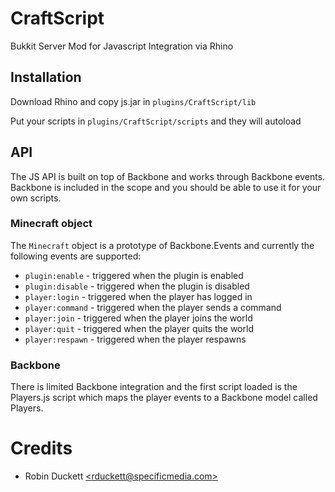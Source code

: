 CraftScript
===========

Bukkit Server Mod for Javascript Integration via Rhino

## Installation
Download Rhino and copy js.jar in `plugins/CraftScript/lib`

Put your scripts in `plugins/CraftScript/scripts` and they will autoload

## API

The JS API is built on top of Backbone and works through Backbone events. Backbone is included in the scope and you
should be able to use it for your own scripts.

### Minecraft object

The `Minecraft` object is a prototype of Backbone.Events and currently the following events are supported:

* `plugin:enable` - triggered when the plugin is enabled
* `plugin:disable` - triggered when the plugin is disabled
* `player:login` - triggered when the player has logged in
* `player:command` - triggered when the player sends a command
* `player:join` - triggered when the player joins the world
* `player:quit` - triggered when the player quits the world
* `player:respawn` - triggered when the player respawns

### Backbone

There is limited Backbone integration and the first script loaded is the Players.js script which maps the player events
to a Backbone model called Players.

Credits
=======

* Robin Duckett [&lt;rduckett@specificmedia.com&gt;](mailto:rduckett@specificmedia.com)
